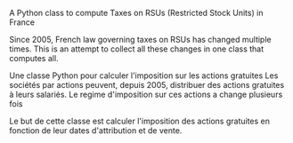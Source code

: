A Python class to compute Taxes on RSUs (Restricted Stock Units) in France

Since 2005, French law governing taxes on RSUs has changed multiple times.
This is an attempt to collect all these changes in one class that computes
all.


Une classe Python pour calculer l'imposition sur les actions gratuites
Les sociétés par actions peuvent, depuis 2005, distribuer des actions gratuites
à leurs salariés. Le regime d'imposition sur ces actions a change plusieurs fois

Le but de cette classe est calculer l'imposition des actions gratuites en
fonction de leur dates d'attribution et de vente.
